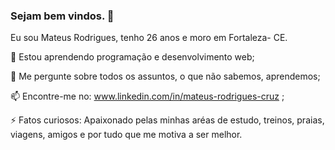 ### Sejam bem vindos. 👋
 
Eu sou Mateus Rodrigues, tenho 26 anos e moro em Fortaleza- CE. 


 
 🌱 Estou aprendendo programação e desenvolvimento web;
 
 💬 Me pergunte sobre todos os assuntos, o que não sabemos, aprendemos;
 
 📫 Encontre-me no: www.linkedin.com/in/mateus-rodrigues-cruz ;
 
 ⚡ Fatos curiosos: Apaixonado pelas minhas aréas de estudo, treinos, praias, viagens, amigos e por tudo que me motiva a ser melhor. 

